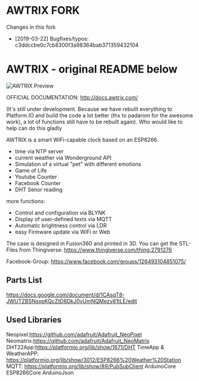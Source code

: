 # AWTRIX FORK

Changes in this fork

* [2019-03-22] Bugfixes/typos: c3ddccbe0c7cb8300f3a98364bab371359432104



# AWTRIX - original README below

![AWTRIX Preview](assets/awtrix.jpg?raw=true "AWTRIX")

OFFICIAL DOCUMENTATION:
http://docs.awtrix.com/

(It's still under development. Because we have rebuilt everything to Platform.IO and build the code a lot better (thx to padarom for the awesome work), a lot of functions still have to be rebuilt again). Who would like to help can do this gladly

AWTRIX is a smart WiFi-capable clock based on an ESP8266.

- time via NTP server
- current weather via Wonderground API
- Simulation of a virtual "pet" with different emotions 
- Game of Life 
- Youtube Counter
- Facebook Counter
- DHT Senor reading

more functions: 
- Control and configuration via BLYNK
- Display of user-defined texts via MQTT
- Automatic brightness control via LDR
- easy Firmware update via WiFi or Web

The case is designed in Fusion360 and printed in 3D.
You can get the STL-Files from Thingiverse:
https://www.thingiverse.com/thing:2791276

Facebook-Group:
https://www.facebook.com/groups/126493104851075/


## Parts List
https://docs.google.com/document/d/1CAsqT8-JWUTZBSNsxpKQcZtD8DkJ0vUmNQMezy81tLE/edit

## Used Libraries
  Neopixel:https://github.com/adafruit/Adafruit_NeoPixel
  Neomatrix:https://github.com/adafruit/Adafruit_NeoMatrix
  DHT22App:https://platformio.org/lib/show/1671/DHT
  TimeApp & WeatherAPP: https://platformio.org/lib/show/3012/ESP8266%20Weather%20Station
  MQTT: https://platformio.org/lib/show/89/PubSubClient
                        ArduinoCore
                        ESP8266Core
                        ArduinoJson

